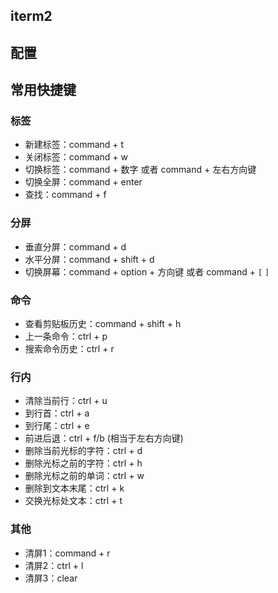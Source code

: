 ## iterm2
## 配置


## 常用快捷键
### 标签
- 新建标签：command + t
- 关闭标签：command + w
- 切换标签：command + 数字 或者 command + 左右方向键
- 切换全屏：command + enter
- 查找：command + f

### 分屏
- 垂直分屏：command + d
- 水平分屏：command + shift + d
- 切换屏幕：command + option + 方向键 或者 command + `[` `]`

### 命令
- 查看剪贴板历史：command + shift + h
- 上一条命令：ctrl + p
- 搜索命令历史：ctrl + r

### 行内
- 清除当前行：ctrl + u
- 到行首：ctrl + a
- 到行尾：ctrl + e
- 前进后退：ctrl + f/b (相当于左右方向键)
- 删除当前光标的字符：ctrl + d
- 删除光标之前的字符：ctrl + h
- 删除光标之前的单词：ctrl + w
- 删除到文本末尾：ctrl + k
- 交换光标处文本：ctrl + t

### 其他
- 清屏1：command + r
- 清屏2：ctrl + l
- 清屏3：clear

